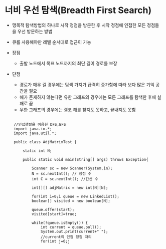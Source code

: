 # 너비 우선 탐색(Breadth First Search)

- 맹목적 탐색방법의 하나로 시작 정점을 방문한 후 시작 정점에 인접한 모든 정점들을 우선 방문하는 방법

- 큐를 사용해야만 레벨 순서대로 접근이 가능

- 장점
    - 출발 노드에서 목표 노드까지의 최단 길이 경로를 보장

- 단점
    - 경로가 매우 길 경우에는 탐색 가지가 급격히 증가함에 따라 보다 많은 기억 공간을 필요
    - 해가 존재하지 않는다면 유한 그래프의 경우에는 모든 그래프를 탐색한 후에 실패로 끝
    - 무한 그래프의 경우에는 결코 해를 찾지도 못하고, 끝내지도 못함

<pre>
<code>
    //인접행렬을 이용한 DFS,BFS
    import java.io.*;
    import java.util.*;

    public class AdjMatrixTest {
        
        static int N;

        public static void main(String[] args) throws Exception{
            
            Scanner sc = new Scanner(System.in);
            N = sc.nextInt(); // 정점 수
            int C = sc.nextInt(); //간선 수
            
            int[][] adjMatrix = new int[N][N];
            
            for(int i=0;i<C;i++) {
                int from = sc.nextInt();
                int to = sc.nextInt();
                
                adjMatrix[from][to] = adjMatrix[to][from] = 1;
            }
            
            //for(int[] a:adjMatrix)System.out.println(Arrays.toString(a));
            
            System.out.println("BFS");
            bfs(adjMatrix,0);
            System.out.println();
            System.out.println("DFS");
            dfs(adjMatrix,new boolean[N],0);
            
        }
        
        public static void bfs(int[][]adjMatrix,int start) {
            
            Queue<Integer> queue = new LinkedList<Integer>();
            boolean[] visited = new boolean[N];
            
            queue.offer(start);
            visited[start]=true;
            
            while(!queue.isEmpty()) {
                int current = queue.poll();
                System.out.print(current+" ");
                //current의 인접 정점 처리
                for(int j=0;j<N;j++) {
                    if(!visited[j] && adjMatrix[current][j]!=0) {
                        queue.offer(j);
                        visited[j]=true;
                    }
                }
                
            }
            
        }
        
        public static void dfs(int[][] adjMatrix,boolean[] visited,int current) {
            
            visited[current] = true;
            System.out.print(current+" ");
            
            //current의 인접 정점 처리
            for(int j=0;j<N;j++) {
                if(!visited[j] && adjMatrix[current][j]!=0) {
                    dfs(adjMatrix,visited,j);
                }
            }
            
        }

    }

    /*
    7
    8
    0 1
    0 2	
    1 3
    1 4
    2 4
    3 5
    4 5
    5 6
    */

</code>
<pre>



